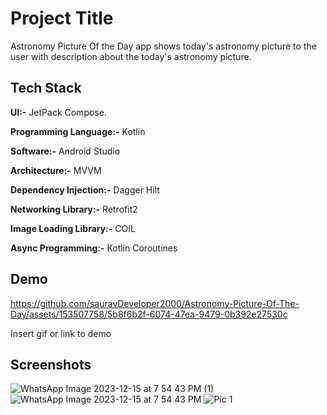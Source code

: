 
# Project Title

Astronomy Picture Of the Day app shows today's astronomy picture to the user with description about the today's astronomy picture.


## Tech Stack

**UI:-**  JetPack Compose.

**Programming Language:-** Kotlin

**Software:-** Android Studio

**Architecture:-** MVVM

**Dependency Injection:-** Dagger Hilt

**Networking Library:-** Retrofit2

**Image Loading Library:-** COIL

**Async Programming:-** Kotlin Coroutines


## Demo



https://github.com/sauravDeveloper2000/Astronomy-Picture-Of-The-Day/assets/153507758/5b8f6b2f-6074-47ea-9479-0b392e27530c

Insert gif or link to demo


## Screenshots
![WhatsApp Image 2023-12-15 at 7 54 43 PM (1)](https://github.com/sauravDeveloper2000/Astronomy-Picture-Of-The-Day/assets/153507758/2dcf6d91-d7f7-4550-a140-a0bef686a635=100x100)
![WhatsApp Image 2023-12-15 at 7 54 43 PM](https://github.com/sauravDeveloper2000/Astronomy-Picture-Of-The-Day/assets/153507758/ff25c7a8-81d1-4783-bcce-5bacb29e666b)
![Pic 1](https://github.com/sauravDeveloper2000/Astronomy-Picture-Of-The-Day/assets/153507758/77067cf9-f7dc-4a4a-b68e-d83daa78143f)

